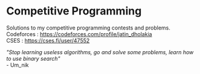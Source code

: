 # Competitive Programming
Solutions to my competitive programming contests and problems.<br/>
Codeforces : https://codeforces.com/profile/jatin_dholakia<br/>
CSES : https://cses.fi/user/47552 

<i>"Stop learning useless algorithms, go and solve some problems, learn how to use binary search"</i><br/>
\- Um_nik
